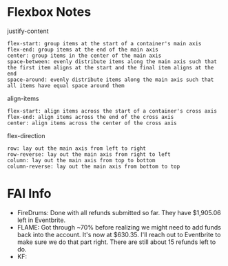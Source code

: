 # Flexbox Notes

justify-content

    flex-start: group items at the start of a container's main axis
    flex-end: group items at the end of the main axis
    center: group items in the center of the main axis
    space-between: evenly distribute items along the main axis such that the first item aligns at the start and the final item aligns at the end
    space-around: evenly distribute items along the main axis such that all items have equal space around them

align-items

    flex-start: align items across the start of a container's cross axis
    flex-end: align items across the end of the cross axis
    center: align items across the center of the cross axis

flex-direction

    row: lay out the main axis from left to right
    row-reverse: lay out the main axis from right to left
    column: lay out the main axis from top to bottom
    column-reverse: lay out the main axis from bottom to top

# FAI Info

* FireDrums: Done with all refunds submitted so far. They have $1,905.06 left in Eventbrite.
* FLAME: Got through ~70% before realizing we might need to add funds back into the account. It's now at $630.35. I'll reach out to Eventbrite to make sure we do that part right. There are still about 15 refunds left to do.
* KF: 
